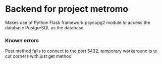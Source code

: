 # Backend for project metromo

Makes use of Python Flask framework
psycopg2 module to access the database
PostgreSQL as the database 

### Known errors
Post method fails to connect to the port 5432, 
temporary workaround is to cut corners with just get method
